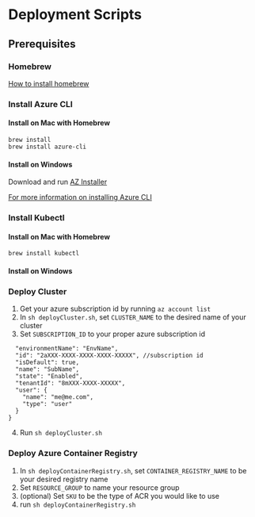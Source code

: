 # Deployment Scripts

## Prerequisites

### Homebrew
[How to install homebrew](https://brew.sh/)

### Install Azure CLI

#### Install on Mac with Homebrew

```
brew install
brew install azure-cli
```

#### Install on Windows

Download and run [AZ Installer](https://aka.ms/InstallAzureCliWindows)

[For more information on installing Azure CLI](https://docs.microsoft.com/en-us/cli/azure/install-azure-cli?view=azure-cli-latest)

### Install Kubectl

#### Install on Mac with Homebrew
```
brew install kubectl
```

#### Install on Windows

### Deploy Cluster
1. Get your azure subscription id by running ```az account list```
2. In ```sh deployCluster.sh```, set ```CLUSTER_NAME``` to the desired name of your cluster
3. Set ```SUBSCRIPTION_ID``` to your proper azure subscription id 
```
  "environmentName": "EnvName",
  "id": "2aXXX-XXXX-XXXX-XXXX-XXXXX", //subscription id
  "isDefault": true,
  "name": "SubName",
  "state": "Enabled",
  "tenantId": "8mXXX-XXXX-XXXXX",
  "user": {
    "name": "me@me.com",
    "type": "user"
  }
}
```
4. Run ```sh deployCluster.sh```

### Deploy Azure Container Registry
1. In ```sh deployContainerRegistry.sh```, set ```CONTAINER_REGISTRY_NAME``` to be your desired registry name
2. Set ```RESOURCE_GROUP``` to name your resource group
3. (optional) Set ```SKU``` to be the type of ACR you would like to use
4. run ```sh deployContainerRegistry.sh```
